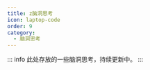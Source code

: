 ```yaml
---
title: z脑洞思考
icon: laptop-code
order: 9
category:
  - 脑洞思考
---
```

::: info
此处存放的一些脑洞思考，持续更新中。
:::
<Catalog  />
